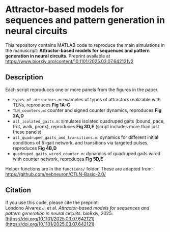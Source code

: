 # Attractor-based models for sequences and pattern generation in neural circuits

This repository contains MATLAB code to reproduce the main simulations in the manuscript:
**Attractor-based models for sequences and pattern generation in neural circuits**. Preprint available at https://www.biorxiv.org/content/10.1101/2025.03.07.642121v2

## Description

Each script reproduces one or more panels from the figures in the paper. 

- `types_of_attractors.m`: examples of types of attractors realizable with TLNs, reproduces **Fig 1A–C**
- `TLN_counters.m`: counter and signed counter dynamics, reproduces **Fig 2A,D**
- `all_isolated_gaits.m`: simulates isolated quadruped gaits (bound, pace, trot, walk, pronk), reproduces **Fig 3D,E** (script includes more than just these panels)
- `all_quadruped_gaits_and_transitions.m`: dynamics for different initial conditions of 5-gait network, and transitions via targeted pulses, reproduces **Fig 4B,D**
- `quadruped_gaits_wired_counter.m`: dynamics of quadruped gaits wired with counter network, reproduces **Fig 5D,E**

Helper functions are in the `functions/` folder. These are adapted from:  
https://github.com/nebneuron/CTLN-Basic-2.0/

## Citation

If you use this code, please cite the preprint:  
Londono Alvarez J, et al. *Attractor-based models for sequences and pattern generation in neural circuits*. bioRxiv, 2025. [https://doi.org/10.1101/2025.03.07.642121](https://doi.org/10.1101/2025.03.07.642121)

